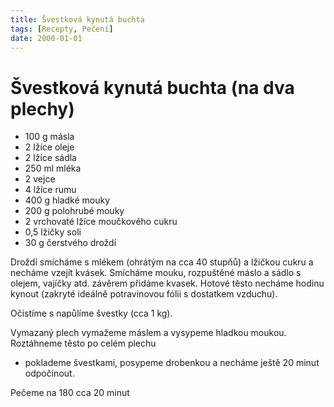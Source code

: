 ```yaml
---
title: Švestková kynutá buchta
tags: [Recepty, Pečení]
date: 2000-01-01
---
```


# Švestková kynutá buchta (na dva plechy)

* 100 g másla
* 2 lžíce oleje
* 2 lžíce sádla
* 250 ml mléka
* 2 vejce
* 4 lžíce rumu
* 400 g hladké mouky
* 200 g polohrubé mouky
* 2 vrchovaté lžíce moučkového cukru
* 0,5 lžičky soli
* 30 g čerstvého droždí

Droždí smícháme s mlékem (ohrátým na cca 40 stupňů) a lžičkou cukru a necháme vzejít kvásek. Smícháme mouku, 
rozpuštěné máslo a sádlo s olejem, vajíčky atd. závěrem přidáme kvasek. Hotové těsto necháme hodinu kynout 
(zakryté ideálně potravinovou fólii s dostatkem vzduchu).

Očistíme s napůlíme švestky (cca 1 kg).

Vymazaný plech vymažeme máslem a vysypeme hladkou moukou. Roztáhneme těsto po celém plechu 
- poklademe švestkami, posypeme drobenkou a necháme ještě 20 minut odpočinout.

Pečeme na 180 cca 20 minut
